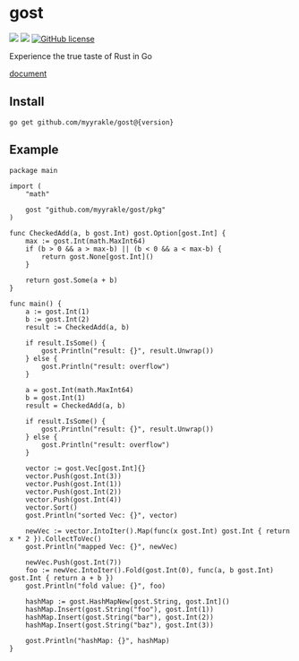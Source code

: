 # gost

![](https://img.shields.io/badge/language-Go-00ADD8) ![](https://img.shields.io/badge/version-v0.3.0-brightgreen) [![GitHub license](https://img.shields.io/badge/license-MIT-blue.svg)](./LICENSE)

Experience the true taste of Rust in Go

[document](https://pkg.go.dev/github.com/myyrakle/gost)

## Install

```
go get github.com/myyrakle/gost@{version}
```

## Example

```
package main

import (
	"math"

	gost "github.com/myyrakle/gost/pkg"
)

func CheckedAdd(a, b gost.Int) gost.Option[gost.Int] {
	max := gost.Int(math.MaxInt64)
	if (b > 0 && a > max-b) || (b < 0 && a < max-b) {
		return gost.None[gost.Int]()
	}

	return gost.Some(a + b)
}

func main() {
	a := gost.Int(1)
	b := gost.Int(2)
	result := CheckedAdd(a, b)

	if result.IsSome() {
		gost.Println("result: {}", result.Unwrap())
	} else {
		gost.Println("result: overflow")
	}

	a = gost.Int(math.MaxInt64)
	b = gost.Int(1)
	result = CheckedAdd(a, b)

	if result.IsSome() {
		gost.Println("result: {}", result.Unwrap())
	} else {
		gost.Println("result: overflow")
	}

	vector := gost.Vec[gost.Int]{}
	vector.Push(gost.Int(3))
	vector.Push(gost.Int(1))
	vector.Push(gost.Int(2))
	vector.Push(gost.Int(4))
	vector.Sort()
	gost.Println("sorted Vec: {}", vector)

	newVec := vector.IntoIter().Map(func(x gost.Int) gost.Int { return x * 2 }).CollectToVec()
	gost.Println("mapped Vec: {}", newVec)

	newVec.Push(gost.Int(7))
	foo := newVec.IntoIter().Fold(gost.Int(0), func(a, b gost.Int) gost.Int { return a + b })
	gost.Println("fold value: {}", foo)

	hashMap := gost.HashMapNew[gost.String, gost.Int]()
	hashMap.Insert(gost.String("foo"), gost.Int(1))
	hashMap.Insert(gost.String("bar"), gost.Int(2))
	hashMap.Insert(gost.String("baz"), gost.Int(3))

	gost.Println("hashMap: {}", hashMap)
}
```
